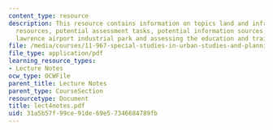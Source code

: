 ```yaml
---
content_type: resource
description: This resource contains information on topics land and infrastructure
  resources, potential assessment tasks, potential information sources, human resources,
  lawrence airport industrial park and assessing the education and training system.
file: /media/courses/11-967-special-studies-in-urban-studies-and-planning-economic-development-planning-skills-january-iap-2007/31a5b57f99ce91de69e57346684789fb_lect4notes.pdf
file_type: application/pdf
learning_resource_types:
- Lecture Notes
ocw_type: OCWFile
parent_title: Lecture Notes
parent_type: CourseSection
resourcetype: Document
title: lect4notes.pdf
uid: 31a5b57f-99ce-91de-69e5-7346684789fb
---
```

